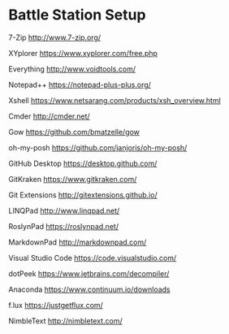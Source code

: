 # Battle Station Setup

7-Zip http://www.7-zip.org/

XYplorer https://www.xyplorer.com/free.php

Everything http://www.voidtools.com/

Notepad++ https://notepad-plus-plus.org/

Xshell https://www.netsarang.com/products/xsh_overview.html

Cmder http://cmder.net/

Gow https://github.com/bmatzelle/gow

oh-my-posh https://github.com/janjoris/oh-my-posh/

GitHub Desktop https://desktop.github.com/

GitKraken https://www.gitkraken.com/

Git Extensions http://gitextensions.github.io/

LINQPad http://www.linqpad.net/

RoslynPad https://roslynpad.net/

MarkdownPad http://markdownpad.com/

Visual Studio Code https://code.visualstudio.com/

dotPeek https://www.jetbrains.com/decompiler/

Anaconda https://www.continuum.io/downloads

f.lux https://justgetflux.com/

NimbleText http://nimbletext.com/